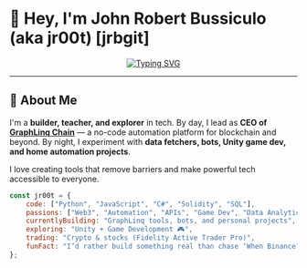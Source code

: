 # 👋 Hey, I'm John Robert Bussiculo (aka jr00t) [jrbgit]

<div align="center">
  
  [![Typing SVG](https://readme-typing-svg.herokuapp.com?font=Fira+Code&pause=1000&color=2E9EF7&center=true&vCenter=true&width=500&lines=Welcome+to+my+GitHub!;CEO+of+GraphLinq+Chain;Web3+%26+Automation+Builder;Breaking+barriers+in+Blockchain;Teaching+%26+Building+Every+Day)](https://git.io/typing-svg)
  
</div>

---

## 🚀 About Me

I'm a **builder, teacher, and explorer** in tech. By day, I lead as **CEO of [GraphLinq Chain](https://graphlinq.io)** — a no-code automation platform for blockchain and beyond. By night, I experiment with **data fetchers, bots, Unity game dev, and home automation projects**.  

I love creating tools that remove barriers and make powerful tech accessible to everyone.

```javascript
const jr00t = {
    code: ["Python", "JavaScript", "C#", "Solidity", "SQL"],
    passions: ["Web3", "Automation", "APIs", "Game Dev", "Data Analytics"],
    currentlyBuilding: "GraphLinq tools, bots, and personal projects",
    exploring: "Unity + Game Development 🎮",
    trading: "Crypto & stocks (Fidelity Active Trader Pro)",
    funFact: "I’d rather build something real than chase ‘When Binance?’ hype."
};
```
